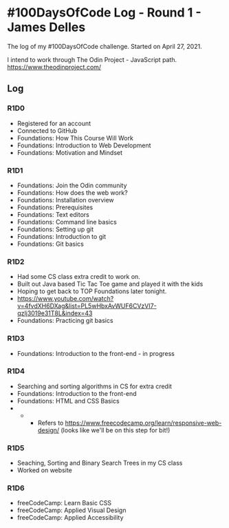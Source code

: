 # #100DaysOfCode Log - Round 1 - James Delles

The log of my #100DaysOfCode challenge. Started on April 27, 2021.

I intend to work through The Odin Project - JavaScript path. https://www.theodinproject.com/

## Log

### R1D0
- Registered for an account
- Connected to GitHub
- Foundations: How This Course Will Work
- Foundations: Introduction to Web Development
- Foundations: Motivation and Mindset

### R1D1
- Foundations: Join the Odin community
- Foundations: How does the web work? 
- Foundations: Installation overview
- Foundations: Prerequisites
- Foundations: Text editors
- Foundations: Command line basics
- Foundations: Setting up git
- Foundations: Introduction to git
- Foundations: Git basics


### R1D2
- Had some CS class extra credit to work on.
- Built out Java based Tic Tac Toe game and played it with the kids 
- Hoping to get back to TOP Foundations later tonight. 
- https://www.youtube.com/watch?v=4fvdXH6DXag&list=PL5wHbxAvWUF6CVzVI7-qzlj3019e31T8L&index=43
- Foundations: Practicing git basics

### R1D3
- Foundations: Introduction to the front-end - in progress

### R1D4
- Searching and sorting algorithms in CS for extra credit 
- Foundations: Introduction to the front-end
- Foundations: HTML and CSS Basics
- - - Refers to https://www.freecodecamp.org/learn/responsive-web-design/ (looks like we'll be on this step for bit!)

### R1D5
- Seaching, Sorting and Binary Search Trees in my CS class
- Worked on website

### R1D6
- freeCodeCamp: Learn Basic CSS
- freeCodeCamp: Applied Visual Design
- freeCodeCamp: Applied Accessibility
